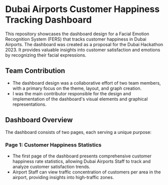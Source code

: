 # Dubai Airports Customer Happiness Tracking Dashboard

This repository showcases the dashboard design for a Facial Emotion Recognition System (FERS) that tracks customer happiness in Dubai Airports. The dashboard was created as a proposal for the Dubai Hackathon 2023. It provides valuable insights into customer satisfaction and emotions by recognizing their facial expressions.

## Team Contribution

- The dashboard design was a collaborative effort of two team members, with a primary focus on the theme, layout, and graph creation.
- I was the main contributor responsible for the design and implementation of the dashboard's visual elements and graphical representations.

## Dashboard Overview

The dashboard consists of two pages, each serving a unique purpose:

### Page 1: Customer Happiness Statistics

- The first page of the dashboard presents comprehensive customer happiness rate statistics, allowing Dubai Airports Staff to track and analyze customer satisfaction trends.
- Airport Staff can view traffic concentration of customers per area in the airport, providing insights into high-traffic zones.
